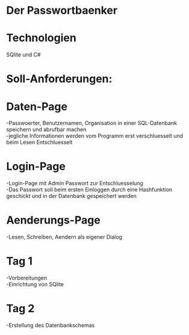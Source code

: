 # Der Passwortbaenker

# Technologien 
SQlite und C#   <br>

# Soll-Anforderungen:

# Daten-Page
-Passwoerter, Benutzernamen, Organisation in einer SQL-Datenbank speichern und abrufbar machen  <br>
-jegliche Informationen werden vom Programm erst verschluesselt und beim Lesen Entschluesselt<br>   

# Login-Page
-Login-Page mit Admin Passwort zur Entschluesselung  <br>
-Das Passwort soll beim ersten Einloggen durch eine Hashfunktion geschickt und in der Datenbank gespeichert werden <br> 

# Aenderungs-Page
-Lesen, Schreiben, Aendern als eigener Dialog <br>  

# Tag 1  
-Vorbereitungen  <br>
-Einrichtung von SQlite <br>

# Tag 2
-Erstellung des Datenbankschemas <br>
